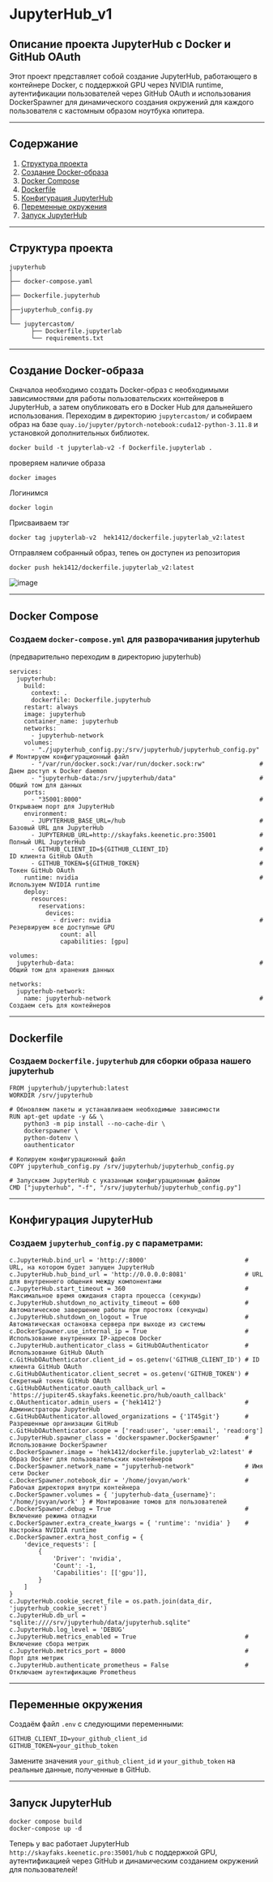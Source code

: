# JupyterHub_v1
## Описание проекта JupyterHub с Docker и GitHub OAuth

Этот проект представляет собой создание JupyterHub, работающего в контейнере Docker, с поддержкой GPU через NVIDIA runtime, аутентификации пользователей через GitHub OAuth и использования DockerSpawner для динамического создания окружений для каждого пользователя с кастомным образом 
 ноутбука юпитера.

---

## Содержание
1. [Структура проекта](#структура-проекта)
2. [Создание Docker-образа](#создание-docker-образа)
3. [Docker Compose](#docker-compose)
4. [Dockerfile](#dockerfile)
5. [Конфигурация JupyterHub](#конфигурация-jupyterhub)
6. [Переменные окружения](#переменные-окружения)
7. [Запуск JupyterHub](#запуск-JupyterHub)

---

## Структура проекта

```
jupyterhub
│
├── docker-compose.yaml
│
├── Dockerfile.jupyterhub
│
├──jupyterhub_config.py
│
└── jupytercastom/
      ├── Dockerfile.jupyterlab
      └── requirements.txt
```

---

## Создание Docker-образа

Сначалоа необходимо создать Docker-образ с необходимыми зависимостями для работы пользовательских контейнеров в JupyterHub, а затем опубликовать его в Docker Hub для дальнейшего использования.
Переходим в директорию `jupytercastom/` и собираем образ на базе  `quay.io/jupyter/pytorch-notebook:cuda12-python-3.11.8` и установкой дополнительных библиотек.

```
docker build -t jupyterlab-v2 -f Dockerfile.jupyterlab .
```
проверяем наличие образа
```
docker images
```
Логинимся
```
docker login
```
Присваиваем тэг
```
docker tag jupyterlab-v2  hek1412/dockerfile.jupyterlab_v2:latest 
```
Отправляем собранный образ, тепеь он доступен из репозитория
```
docker push hek1412/dockerfile.jupyterlab_v2:latest
```
![image](https://github.com/user-attachments/assets/9bc522e4-2671-42e6-9b98-bb0ae2ea784b)


---

## Docker Compose

### Создаем `docker-compose.yml` для разворачивания jupyterhub 
(предварительно переходим в директорию jupyterhub) 
```
services:
  jupyterhub:
    build:
      context: .
      dockerfile: Dockerfile.jupyterhub
    restart: always
    image: jupyterhub
    container_name: jupyterhub
    networks:
      - jupyterhub-network
    volumes:
      - "./jupyterhub_config.py:/srv/jupyterhub/jupyterhub_config.py" # Монтируем конфигурационный файл
      - "/var/run/docker.sock:/var/run/docker.sock:rw"               # Даем доступ к Docker daemon
      - "jupyterhub-data:/srv/jupyterhub/data"                       # Общий том для данных
    ports:
      - "35001:8000"                                                 # Открываем порт для JupyterHub
    environment:
      - JUPYTERHUB_BASE_URL=/hub                                     # Базовый URL для JupyterHub
      - JUPYTERHUB_URL=http://skayfaks.keenetic.pro:35001            # Полный URL JupyterHub
      - GITHUB_CLIENT_ID=${GITHUB_CLIENT_ID}                         # ID клиента GitHub OAuth
      - GITHUB_TOKEN=${GITHUB_TOKEN}                                 # Токен GitHub OAuth
    runtime: nvidia                                                  # Используем NVIDIA runtime
    deploy:
      resources:
        reservations:
          devices:
            - driver: nvidia                                         # Резервируем все доступные GPU
              count: all
              capabilities: [gpu]

volumes:
  jupyterhub-data:                                                   # Общий том для хранения данных

networks:
  jupyterhub-network:
    name: jupyterhub-network                                         # Создаем сеть для контейнеров
```

---

## Dockerfile

### Создаем `Dockerfile.jupyterhub` для сборки образа нашего jupyterhub

```
FROM jupyterhub/jupyterhub:latest
WORKDIR /srv/jupyterhub

# Обновляем пакеты и устанавливаем необходимые зависимости
RUN apt-get update -y && \
    python3 -m pip install --no-cache-dir \
    dockerspawner \
    python-dotenv \
    oauthenticator

# Копируем конфигурационный файл
COPY jupyterhub_config.py /srv/jupyterhub/jupyterhub_config.py

# Запускаем JupyterHub с указанным конфигурационным файлом
CMD ["jupyterhub", "-f", "/srv/jupyterhub/jupyterhub_config.py"]
```

---

## Конфигурация JupyterHub

### Создаем `jupyterhub_config.py` с параметрами:

```
c.JupyterHub.bind_url = 'http://:8000'                           # URL, на котором будет запущен JupyterHub
c.JupyterHub.hub_bind_url = 'http://0.0.0.0:8081'                # URL для внутреннего общения между компонентами
c.JupyterHub.start_timeout = 360                                 # Максимальное время ожидания старта процесса (секунды)
c.JupyterHub.shutdown_no_activity_timeout = 600                  # Автоматическое завершение работы при простоях (секунды)
c.JupyterHub.shutdown_on_logout = True                           # Автоматическая остановка сервера при выходе из системы
c.DockerSpawner.use_internal_ip = True                           # Использование внутренних IP-адресов Docker
c.JupyterHub.authenticator_class = GitHubOAuthenticator          # Использование GitHub OAuth
c.GitHubOAuthenticator.client_id = os.getenv('GITHUB_CLIENT_ID') # ID клиента GitHub OAuth
c.GitHubOAuthenticator.client_secret = os.getenv('GITHUB_TOKEN') # Секретный токен GitHub OAuth
c.GitHubOAuthenticator.oauth_callback_url = 'https://jupiter45.skayfaks.keenetic.pro/hub/oauth_callback'
c.OAuthenticator.admin_users = {'hek1412'}                       # Администраторы JupyterHub
c.GitHubOAuthenticator.allowed_organizations = {'1T45git'}       # Разрешенные организации GitHub
c.GitHubOAuthenticator.scope = ['read:user', 'user:email', 'read:org']
c.JupyterHub.spawner_class = 'dockerspawner.DockerSpawner'       # Использование DockerSpawner
c.DockerSpawner.image = 'hek1412/dockerfile.jupyterlab_v2:latest' # Образ Docker для пользовательских контейнеров
c.DockerSpawner.network_name = "jupyterhub-network"              # Имя сети Docker
c.DockerSpawner.notebook_dir = '/home/jovyan/work'               # Рабочая директория внутри контейнера
c.DockerSpawner.volumes = { 'jupyterhub-data_{username}': '/home/jovyan/work' } # Монтирование томов для пользователей
c.DockerSpawner.debug = True                                     # Включение режима отладки
c.DockerSpawner.extra_create_kwargs = { 'runtime': 'nvidia' }    # Настройка NVIDIA runtime
c.DockerSpawner.extra_host_config = {
    'device_requests': [
        {
            'Driver': 'nvidia',
            'Count': -1,
            'Capabilities': [['gpu']],
        }
    ]
}
c.JupyterHub.cookie_secret_file = os.path.join(data_dir, 'jupyterhub_cookie_secret')
c.JupyterHub.db_url = "sqlite:////srv/jupyterhub/data/jupyterhub.sqlite"
c.JupyterHub.log_level = 'DEBUG'
c.JupyterHub.metrics_enabled = True                              # Включение сбора метрик
c.JupyterHub.metrics_port = 8000                                 # Порт для метрик
c.JupyterHub.authenticate_prometheus = False                     # Отключаем аутентификацию Prometheus
```

---

## Переменные окружения

Создаём файл `.env` с следующими переменными:

```env
GITHUB_CLIENT_ID=your_github_client_id
GITHUB_TOKEN=your_github_token
```

Замените значения `your_github_client_id` и `your_github_token` на реальные данные, полученные в GitHub.

---

## Запуск JupyterHub

```
docker compose build
docker-compose up -d
```

Теперь у вас работает JupyterHub `http://skayfaks.keenetic.pro:35001/hub` с поддержкой GPU, аутентификацией через GitHub и динамическим созданием окружений для пользователей!

